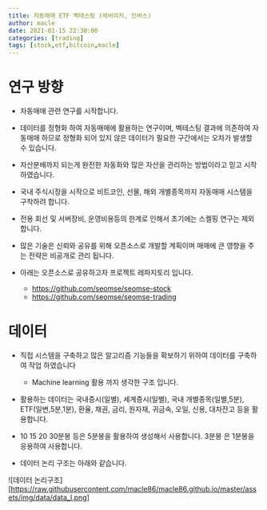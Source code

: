 ```yaml
---
title: 자동매매 ETF 벡테스팅 (레버리지, 인버스)
author: macle
date: 2021-01-15 22:30:00
categories: [trading]
tags: [stock,etf,bitcoin,macle]
---
```


# 연구 방향

- 자동매매 관련 연구를 시작합니다.
- 데이터를 정형화 하여 자동매매에 활용하는 연구이며, 벡테스팅 결과에 의존하여 자동매매 하므로 정형화 되어 있지 않은 데이터가 필요한 구간에서는 오차가 발생할 수 있습니다.

- 자산분배까지 되는게 완전한 자동화와 많은 자산을 관리하는 방법이라고 믿고 시작하였습니다.
- 국내 주식시장을 시작으로 비트코인, 선물, 해외 개별종목까지 자동매매 시스템을 구착하려 합니다.

- 전용 회선 및 서버장비, 운영비용등의 한계로 인해서 초기에는 스켈핑 연구는 제외 합니다.

- 많은 기술은 신뢰와 공유를 위해 오픈소스로 개발할 계획이며 매매에 큰 영향을 주는 전략은 비공개로 관리 됩니다.
- 아래는 오픈소스로 공유하고자 프로젝트 레파지토리 입니다.
   - https://github.com/seomse/seomse-stock
   - https://github.com/seomse/seomse-trading

# 데이터
- 직접 시스템을 구축하고 많은 알고리즘 기능들을 확보하기 위하여 데이터를 구축하여 작업 하였습니다
  - Machine learning 활용 까지 생각한 구조 입니다.
- 활용하는 데이터는 국내증시(일별), 세계증시(일별), 국내 개별종목(일별,5분), ETF(일변,5분,1분), 환율, 채권, 금리, 원자재, 귀금속, 오일, 신용, 대차잔고 등을 활용합니다.
- 10 15 20 30분봉 등은 5분봉을 활용하여 생성해서 사용합니다. 3분봉 은 1분봉을 응용하여 사용합니다.

- 데이터 논리 구조는 아래와 같습니다.

![데이터 논리구조][https://raw.githubusercontent.com/macle86/macle86.github.io/master/assets/img/data/data_l.png]
